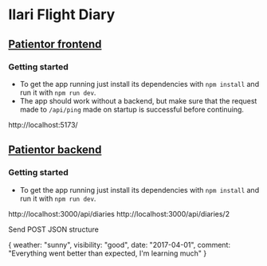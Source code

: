 # Ilari Flight Diary

## [Patientor frontend](/part9/ilari-diary/flight-diary-front)

### Getting started
  - To get the app running just install its dependencies with ```npm install``` and run it with ```npm run dev```.
  - The app should work without a backend, but make sure that the request made to ```/api/ping``` made on startup is successful before continuing.

http://localhost:5173/

## [Patientor backend](/part9/ilari-diary/flight-diary)

### Getting started
 - To get the app running just install its dependencies with ```npm install``` and run it with ```npm run dev```.

 http://localhost:3000/api/diaries
 http://localhost:3000/api/diaries/2

 Send POST JSON structure

{
  weather: "sunny",
  visibility: "good",
  date: "2017-04-01",
  comment: "Everything went better than expected, I'm learning much"
}